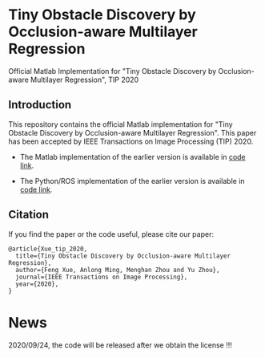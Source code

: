 # Tiny Obstacle Discovery by Occlusion-aware Multilayer Regression
Official Matlab Implementation for "Tiny Obstacle Discovery by Occlusion-aware Multilayer Regression", TIP 2020

## Introduction

This repository contains the official Matlab implementation for "Tiny Obstacle Discovery by Occlusion-aware Multilayer Regression".
This paper has been accepted by IEEE Transactions on Image Processing (TIP) 2020.

 - The Matlab implementation of the earlier version is available in [code link](https://github.com/XuefengBUPT/Tiny-Obstacle-Discovery).
 
 - The Python/ROS implementation of the earlier version is available in [code link](https://github.com/XuefengBUPT/Tiny-Obstacle-Discovery-ROS).


## Citation

If you find the paper or the code useful, please cite our paper:
```
@article{Xue_tip_2020,
  title={Tiny Obstacle Discovery by Occlusion-aware Multilayer Regression},
  author={Feng Xue, Anlong Ming, Menghan Zhou and Yu Zhou},
  journal={IEEE Transactions on Image Processing},
  year={2020},
}
```

# News

2020/09/24, the code will be released after we obtain the license !!!
